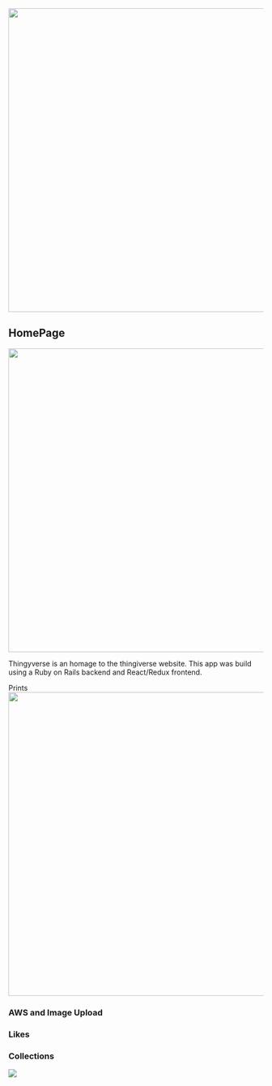 <img src="https://thingyverse-public.s3.amazonaws.com/Logo_v2.png" width="600">

## HomePage
<img src="https://thingyverse-public.s3.amazonaws.com/00_home_page_v5.gif" width="600" >
<p>
  Thingyverse is an homage to the thingiverse website.
  This app was build using a Ruby on Rails backend and React/Redux frontend.
</p

## Prints
<img src="https://thingyverse-public.s3.amazonaws.com/00_home_featured_prints_v3.gif" width="600">

### AWS and Image Upload

### Likes

### Collections

![](https://thingyverse-public.s3.amazonaws.com/homepage.png)
